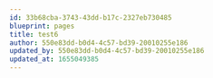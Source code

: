 ```yaml
---
id: 33b68cba-3743-43dd-b17c-2327eb730485
blueprint: pages
title: test6
author: 550e83dd-b0d4-4c57-bd39-20010255e186
updated_by: 550e83dd-b0d4-4c57-bd39-20010255e186
updated_at: 1655049385
---
```

